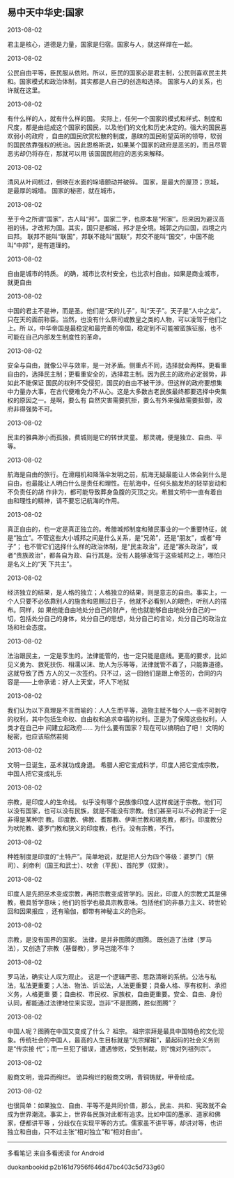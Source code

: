 ## 易中天中华史:国家

  

2013-08-02

君主是核心，道德是力量，国家是归宿。国家与人，就这样焊在一起。

  

2013-08-02

公民自由平等，臣民服从依附。所以，臣民的国家必是君主制，公民则喜欢民主共和。国家模式和政治体制，其实都是人自己的创造和选择。 国家与人的关系，也许就在这里。

  

2013-08-02

有什么样的人，就有什么样的国。 实际上，任何一个国家的模式和样式、制度和尺度，都是由组成这个国家的国民，以及他们的文化和历史决定的。强大的国民喜欢弱小的政府
，自由的国民欣赏松散的制度，愚昧的国民盼望英明的领导，软弱的国民依靠强权的统治。因此恩格斯说，如果某个国家的政府是恶劣的，而且尽管恶劣却仍将存在，那就可以用
该国国民相应的恶劣来解释。

  

2013-08-02

清风从叶间梳过，倒映在水面的垛墙颤动并破碎。 国家，是最大的屋顶；京城，是最厚的城墙。 国家的秘密，就在城市。

  

2013-08-02

至于今之所谓“国家”，古人叫“邦”。国家二字，也原本是“邦家”。后来因为避汉高祖的讳，才改邦为国。其实，国只是都城，邦才是全境。城郭之内曰国，四境之内曰邦。
联邦不能叫“联国”，邦联不能叫“国联”，邦交不能叫“国交”，中国不能叫“中邦”，是有道理的。

  

2013-08-02

自由是城市的特质。 的确，城市比农村安全，也比农村自由。如果是商业城市，就更自由

  

2013-08-02

中国的君主不是神，而是圣。他们是“天的儿子”，叫“天子”。天子是“人中之龙”，只在天的面前称臣。当然，也没有什么祭司或教皇之类的人物，可以凌驾于他们之上。所
以，中华帝国是最稳定和最完善的帝国，稳定到不可能被蛮族征服，也不可能在自己内部发生制度性的革命。

  

2013-08-02

安全与自由，就像公平与效率，是一对矛盾。侧重点不同，选择就会两样。更看重自由的，选择民主制；更看重安全的，选择君主制。因为民主的政府必定弱势，非如此不能保证
国民的权利不受侵犯，国民的自由不被干涉。但这样的政府要想集中力量办大事，在古代便难免力不从心。这是大多数古老民族最终都要选择中央集权的原因之一。是啊，要么有
自然灾害需要抗拒，要么有外来强敌需要抵御，政府非得强势不可。

  

2013-08-02

民主的雅典渺小而孤独，费城则是它的转世灵童。 那灵魂，便是独立、自由、平等。

  

2013-08-02

航海是自由的旅行。在滑翔机和降落伞发明之前，航海无疑最能让人体会到什么是自由，也最能让人明白什么是责任和理性。在航海中，任何头脑发热的轻举妄动和不负责任的胡
作非为，都可能导致葬身鱼腹的灭顶之灾。希腊文明中一直有着自由和理性的精神，请不要忘记航海的作用。

  

2013-08-02

真正自由的，也一定是真正独立的。希腊城邦制度和殖民事业的一个重要特征，就是“独立”。不管这些大小城邦之间是什么关系，是“兄弟”，还是“朋友”，或者“母子”；
也不管它们选择什么样的政治体制，是“民主政治”，还是“寡头政治”，或者“贵族政治”，都各自为政、自行其是。没有人能够凌驾于这些城邦之上，哪怕只是名义上的“天
下共主”。

  

2013-08-02

经济独立的结果，是人格的独立；人格独立的结果，则是意志的自由。事实上，一个人只要不必依靠别人的施舍和恩赐过日子，他就不必看别人的眼色，听别人的摆布。同样，如
果他能自由地处分自己的财产，他也就能够自由地处分自己的一切，包括处分自己的身体，处分自己的思想，处分自己的言论，处分自己的政治立场和社会态度。

  

2013-08-02

法治跟民主，一定是孪生的。法律能管的，也一定只能是底线。更高的要求，比如见义勇为、救死扶伤、相濡以沫、助人为乐等等，法律就管不着了，只能靠道德。这就导致了西
方人的又一次签约。只不过，这一回他们是跟上帝签的，合同的内容是——上帝承诺：好人上天堂，坏人下地狱

  

2013-08-02

我们认为以下真理是不言而喻的：人人生而平等，造物主赋予每个人一些不可剥夺的权利，其中包括生命权、自由权和追求幸福的权利。正是为了保障这些权利，人类才在自己中
间建立起政府…… 为什么要有国家？现在可以搞明白了吧！ 文明的秘密，也应该昭然若揭

  

2013-08-02

文明一旦诞生，巫术就功成身退。 希腊人把它变成科学，印度人把它变成宗教，中国人把它变成礼乐

  

2013-08-02

宗教，是印度人的生命线。 似乎没有哪个民族像印度人这样痴迷于宗教。他们可以没有国家，也可以没有民族，就是不能没有宗教。他们甚至可以不必拘泥于一定非得是某种宗
教。印度教、佛教、耆那教、伊斯兰教和锡克教，都行。印度教分为吠陀教、婆罗门教和狭义的印度教，也行。没有宗教，不行。

  

2013-08-02

种姓制度是印度的“土特产”。简单地说，就是把人分为四个等级：婆罗门（祭司）、刹帝利（国王和武士）、吠舍（平民）、首陀罗（奴隶）。

  

2013-08-02

印度人是先把巫术变成宗教，再把宗教变成哲学的。因此，印度人的宗教尤其是佛教，极具哲学意味；他们的哲学也极具宗教意味。包括他们的非暴力主义、转世轮回和因果报应
，还有瑜伽，都带有神秘主义的色彩。

  

2013-08-02

宗教，是没有国界的国家。 法律，是并非图腾的图腾。 既创造了法律（罗马法），又创造了宗教（基督教），罗马岂能不牛？

  

2013-08-02

罗马法，确实让人叹为观止。 这是一个逻辑严密、思路清晰的系统。公法与私法，私法更重要；人法、物法、诉讼法，人法更重要；具备人格、享有权利、承担义务，人格更重
要；自由权、市民权、家族权，自由更重要。安全、自由、身份认同，都能通过法律地位来实现，岂非“不是图腾，胜似图腾”？

  

2013-08-02

中国人呢？图腾在中国又变成了什么？ 祖宗。 祖宗崇拜是最具中国特色的文化现象。传统社会的中国人，最高的人生目标就是“光宗耀祖”，最起码的社会义务则是“传宗接
代”；而一旦犯了错误，遭遇惨败，受到制裁，则“愧对列祖列宗”。

  

2013-08-02

殷商文明，诡异而绚烂。 诡异绚烂的殷商文明，青铜铸就，甲骨绘成。

  

2013-08-02

也很简单：如果独立、自由、平等不是共同价值，那么，民主、共和、宪政就不会成为世界潮流。事实上，世界各民族对此都有追求。比如中国的墨家、道家和佛家，便都讲平等
，分歧仅在实现平等的方式。儒家虽不讲平等，却讲对等，也讲独立和自由，只不过主张“相对独立”和“相对自由”。

* * *

多看笔记 来自多看阅读 for Android

duokanbookid:p2b161d7956f646d47bc403c5d733g60


